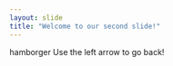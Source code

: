 ```yaml
---
layout: slide
title: "Welcome to our second slide!"
---
```

hamborger
Use the left arrow to go back!
